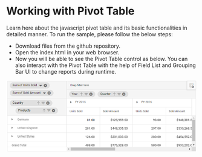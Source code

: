 # Working with Pivot Table
Learn here about the javascript pivot table and its basic functionalities in detailed manner. To run the sample, please follow the below steps:
* Download files from the github repository. 
* Open the index.html in your web browser.
* Now you will be able to see the Pivot Table control as below. You can also interact with the Pivot Table with the help of Field List and Grouping Bar UI to change reports during runtime.

![Pivot Table](https://github.com/SyncfusionExamples/working-with-pivot-table/blob/master/image/PivotTable.PNG)

